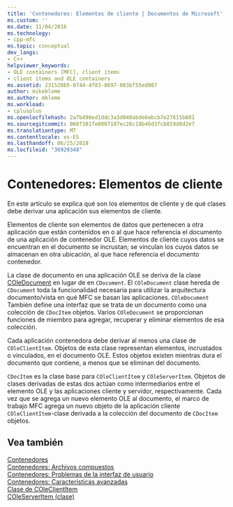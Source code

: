 ```yaml
---
title: 'Contenedores: Elementos de cliente | Documentos de Microsoft'
ms.custom: ''
ms.date: 11/04/2016
ms.technology:
- cpp-mfc
ms.topic: conceptual
dev_langs:
- C++
helpviewer_keywords:
- OLE containers [MFC], client items
- client items and OLE containers
ms.assetid: 231528b5-0744-4f83-8897-083bf55ed087
author: mikeblome
ms.author: mblome
ms.workload:
- cplusplus
ms.openlocfilehash: 2a7b498ed1ddc3a3d040abde6ebcb7e27615b801
ms.sourcegitcommit: 060f381fe0807107ec26c18b46d3fcb859d8d2e7
ms.translationtype: MT
ms.contentlocale: es-ES
ms.lasthandoff: 06/25/2018
ms.locfileid: "36929348"
---
```

# <a name="containers-client-items"></a>Contenedores: Elementos de cliente
En este artículo se explica qué son los elementos de cliente y de qué clases debe derivar una aplicación sus elementos de cliente.  
  
 Elementos de cliente son elementos de datos que pertenecen a otra aplicación que están contenidos en o al que hace referencia el documento de una aplicación de contenedor OLE. Elementos de cliente cuyos datos se encuentran en el documento se incrustan; se vinculan los cuyos datos se almacenan en otra ubicación, al que hace referencia el documento contenedor.  
  
 La clase de documento en una aplicación OLE se deriva de la clase [COleDocument](../mfc/reference/coledocument-class.md) en lugar de en `CDocument`. El `COleDocument` clase hereda de `CDocument` toda la funcionalidad necesaria para utilizar la arquitectura documento/vista en qué MFC se basan las aplicaciones. `COleDocument` También define una interfaz que se trata de un documento como una colección de `CDocItem` objetos. Varios `COleDocument` se proporcionan funciones de miembro para agregar, recuperar y eliminar elementos de esa colección.  
  
 Cada aplicación contenedora debe derivar al menos una clase de `COleClientItem`. Objetos de esta clase representan elementos, incrustados o vinculados, en el documento OLE. Estos objetos existen mientras dura el documento que contiene, a menos que se eliminan del documento.  
  
 `CDocItem` es la clase base para `COleClientItem` y `COleServerItem`. Objetos de clases derivadas de estas dos actúan como intermediarios entre el elemento OLE y las aplicaciones cliente y servidor, respectivamente. Cada vez que se agrega un nuevo elemento OLE al documento, el marco de trabajo MFC agrega un nuevo objeto de la aplicación cliente `COleClientItem`-clase derivada a la colección del documento de `CDocItem` objetos.  
  
## <a name="see-also"></a>Vea también  
 [Contenedores](../mfc/containers.md)   
 [Contenedores: Archivos compuestos](../mfc/containers-compound-files.md)   
 [Contenedores: Problemas de la interfaz de usuario](../mfc/containers-user-interface-issues.md)   
 [Contenedores: Características avanzadas](../mfc/containers-advanced-features.md)   
 [Clase de COleClientItem](../mfc/reference/coleclientitem-class.md)   
 [COleServerItem (clase)](../mfc/reference/coleserveritem-class.md)
